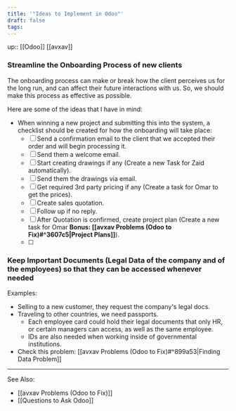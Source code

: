 ```yaml
---
title: '"Ideas to Implement in Odoo"'
draft: false
tags:
---
```

up:: [[Odoo]] [[avxav]]


### Streamline the Onboarding Process of new clients

The onboarding process can make or break how the client perceives us for the long run, and can affect their future interactions with us. So, we should make this process as effective as possible.

Here are some of the ideas that I have in mind:
- When winning a new project and submitting this into the system, a checklist should be created for how the onboarding will take place:
	- [ ] Send a confirmation email to the client that we accepted their order and will begin processing it.
	- [ ] Send them a welcome email.
	- [ ] Start creating drawings if any (Create a new Task for Zaid automatically).
	- [ ] Send them the drawings via email.
	- [ ] Get required 3rd party pricing if any (Create a task for Omar to get the prices).
	- [ ] Create sales quotation.
	- [ ] Follow up if no reply.
	- [ ] After Quotation is confirmed, create project plan (Create a new task for Omar **Bonus: [[avxav Problems (Odoo to Fix)#^3607c5|Project Plans]]**).
	- [ ] 


### Keep Important Documents (Legal Data of the company and of the employees) so that they can be accessed whenever needed

Examples:
- Selling to a new customer, they request the company's legal docs.
- Traveling to other countries, we need passports.
	- Each employee card could hold their legal documents that only HR, or certain managers can access, as well as the same employee.
	- IDs are also needed when working inside of governmental institutions.
- Check this problem: [[avxav Problems (Odoo to Fix)#^899a53|Finding Data Problem]]



---

See Also:
- [[avxav Problems (Odoo to Fix)]]
- [[Questions to Ask Odoo]]

